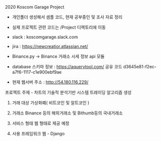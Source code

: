 2020 Koscom Garage Project

- 개인폴더 생성해서 샘플 코드, 현재 공부중인  및 조사 자료 정리

- 실제 프로젝트 관련 코드는 /Project 디렉토리에 이동

- slack : koscomgarage.slack.com

- jira : https://newcreatior.atlassian.net/

- Binance.py -> Binance 거래소 시세 정보 api 모듈

- database 스키마 정보 : https://aquerytool.com/
             공유 코드 d3645e81-f2ec-a7f6-1117-c1e900ebf9ae
             
- 현재 웹서버 주소 : http://54.180.116.229/
             
프로젝트 주제 - 차트의 기술적 분석기반 시스템 트레이딩 알고리즘 생성

1. 거래 대상
  가상화폐( 비트코인 및 알트코인 )
  
2. 거래소
  Binance 등의 해외거래소 및 Bithumb등의 국내거래소
  
3. 서비스 형태 
  웹 형태로 제공 예정
 
4. 사용 프레임워크
  웹 - Django
